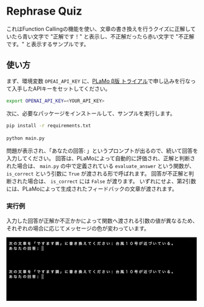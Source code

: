 Rephrase Quiz
=============

これはFunction Callingの機能を使い、文章の書き換えを行うクイズに正解していたら青い文字で "正解です！" と表示し、不正解だったら赤い文字で "不正解です。" と表示するサンプルです。

## 使い方

まず、環境変数 `OPEAI_API_KEY` に、[PLaMo β版 トライアル](https://plamo.preferredai.jp/)で申し込みを行なって入手したAPIキーをセットしてください。

```sh
export OPENAI_API_KEY=<YOUR_API_KEY>
```

次に、必要なパッケージをインストールして、サンプルを実行します。

```sh
pip install -r requirements.txt

python main.py
```

問題が表示され、「あなたの回答: 」というプロンプトが出るので、続いて回答を入力してください。
回答は、PLaMoによって自動的に評価され、正解と判断された場合は、 `main.py` の中で定義されている `evaluate_answer` という関数が、 `is_correct` という引数に `True` が渡される形で呼ばれます。
回答が不正解と判断された場合は、 `is_correct` には `False` が渡ります。
いずれにせよ、第2引数には、PLaMoによって生成されたフィードバックの文章が渡されます。

### 実行例

入力した回答が正解か不正かかによって関数へ渡される引数の値が異なるため、それぞれの場合に応じてメッセージの色が変わっています。

![rephrase_quiz](images/rephrase_quiz.gif)